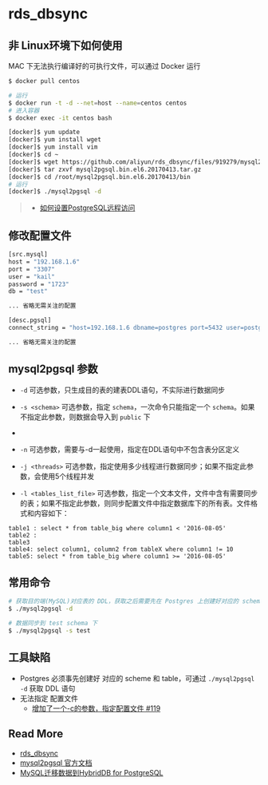 # rds_dbsync



## 非 Linux环境下如何使用

MAC 下无法执行编译好的可执行文件，可以通过 Docker 运行

```bash
$ docker pull centos

# 运行
$ docker run -t -d --net=host --name=centos centos
# 进入容器
$ docker exec -it centos bash

[docker]$ yum update
[docker]$ yum install wget
[docker]$ yum install vim
[docker]$ cd ~
[docker]$ wget https://github.com/aliyun/rds_dbsync/files/919279/mysql2pgsql.bin.el6.20170413.tar.gz
[docker]$ tar zxvf mysql2pgsql.bin.el6.20170413.tar.gz
[docker]$ cd /root/mysql2pgsql.bin.el6.20170413/bin
# 运行
[docker]$ ./mysql2pgsql -d
```

> - [如何设置PostgreSQL远程访问](https://blog.csdn.net/caoshiying/article/details/53317943)



## 修改配置文件

```bash
[src.mysql]
host = "192.168.1.6"
port = "3307"
user = "kail"
password = "1723"
db = "test"

... 省略无需关注的配置

[desc.pgsql]
connect_string = "host=192.168.1.6 dbname=postgres port=5432 user=postgres password=postgres"

... 省略无需关注的配置
```

## mysql2pgsql 参数

- `-d` 可选参数，只生成目的表的建表DDL语句，不实际进行数据同步
- `-s <schema>` 可选参数，指定 `schema`，一次命令只能指定一个 `schema`。如果不指定此参数，则数据会导入到 `public` 下
- 
- `-n` 可选参数，需要与-d一起使用，指定在DDL语句中不包含表分区定义


- `-j <threads>` 可选参数，指定使用多少线程进行数据同步；如果不指定此参数，会使用5个线程并发
- `-l <tables_list_file>` 可选参数，指定一个文本文件，文件中含有需要同步的表；如果不指定此参数，则同步配置文件中指定数据库下的所有表。文件格式和内容如下：
```
table1 : select * from table_big where column1 < '2016-08-05'
table2 : 
table3
table4: select column1, column2 from tableX where column1 != 10
table5: select * from table_big where column1 >= '2016-08-05'
```




## 常用命令

```bash
# 获取目的端(MySQL)对应表的 DDL，获取之后需要先在 Postgres 上创建好对应的 schema 和 table
$ ./mysql2pgsql -d

# 数据同步到 test schema 下
$ ./mysql2pgsql -s test
```

## 工具缺陷

- Postgres 必须事先创建好 对应的 scheme 和 table，可通过 `./mysql2pgsql -d` 获取 DDL 语句
- 无法指定 配置文件
  - [增加了一个-c的参数，指定配置文件 #119](https://github.com/aliyun/rds_dbsync/pull/119)

## Read More

- [rds_dbsync](https://github.com/aliyun/rds_dbsync)
- [mysql2pgsql 官方文档](https://github.com/aliyun/rds_dbsync/blob/master/doc/mysql2pgsql_ch.md)
- [MySQL迁移数据到HybridDB for PostgreSQL](https://help.aliyun.com/document_detail/35458.html)